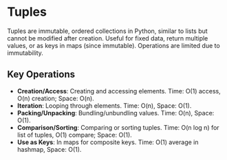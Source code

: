 # Tuples

Tuples are immutable, ordered collections in Python, similar to lists but cannot be modified after creation. Useful for fixed data, return multiple values, or as keys in maps (since immutable). Operations are limited due to immutability.

## Key Operations
- **Creation/Access**: Creating and accessing elements. Time: O(1) access, O(n) creation; Space: O(n).
- **Iteration**: Looping through elements. Time: O(n), Space: O(1).
- **Packing/Unpacking**: Bundling/unbundling values. Time: O(n), Space: O(1).
- **Comparison/Sorting**: Comparing or sorting tuples. Time: O(n log n) for list of tuples, O(1) compare; Space: O(1).
- **Use as Keys**: In maps for composite keys. Time: O(1) average in hashmap, Space: O(1).
